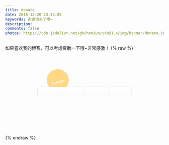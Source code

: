 ```yaml
---
title: donate
date: 2018-12-20 23:13:05
keywords: 谢谢饲主了喵~
description: 
comments: false
photos: https://cdn.jsdelivr.net/gh/honjun/cdn@1.4/img/banner/donate.jpg
---
```


如果喜欢我的博客，可以考虑资助一下哦~非常感激！
{% raw %}
<style>
  #root{
    display: inline-block;
    text-align: center;
    width: 100%;
    height: 240px;
  }
  #root .root{
    margin-top: 100px;
    display: inline-block;
  }
  .list, .list li, .list-left li {
    list-style: none;
    list-style-type: none;
    margin: 0px;
    padding: 0px;
  }
  .pos-f {
    /*position: fixed;*/
  }
  .left-100 {
    width: 100%;
    height: 100%;
  }
  .blur {
    -webkit-filter: blur(3px);
    filter: blur(3px);
  }
  .tr3 {
    transition: all .3s;
  }
  #DonateText {
    position: relative;
    font-size: 12px;
    width: 70px;
    height: 70px;
    line-height: 70px;
    color: #fff;
    background: #ffd886 url(/images/donate/like.svg) no-repeat center 10px;
    background-size: 20px;
    border-radius: 35px;
    text-align: center;
    left: calc(50% - 120px);
    top: -80px;
    transform: rotatez(-15deg );
  }
  #donateBox {
    position: relative;
    left: calc(50% - 150px);
    top: calc(50% - 15px);
    background-color: #fff;
    border: 1px solid #ddd;
    border-radius: 6px;
    width: 299px;
    height: 28px;
    float: left;
    z-index: 1;
  }
  #donateBox li {
    width: 74px;
    float: left;
    text-align: center;
    border-left: 1px solid #ddd;
    background: no-repeat center center;
    background-color: rgba(204, 217, 220,0.1);
    background-size: 45px;
    transition: all .3s;
    cursor: pointer;
    overflow: hidden;
    line-height: 600px;
    height: 28px;
    -webkit-filter: grayscale(1);
    filter: grayscale(1);
    opacity: 0.5;
  }
  #donateBox li:hover {
    background-color: rgba(204, 217, 220,0.3);
    -webkit-filter: grayscale(0);
    filter: grayscale(0);
    opacity: 1;
  }
  #donateBox>li:first-child {
    border-width: 0;
  }
  #donateBox a {
    display: block;
  }
  #donateBox #PayPal {
    background-image: url(/images/donate/paypal.svg);
  }
  #donateBox>#BTC {
    background-image: url(/images/donate/bitcoin.svg);
    line-height: 28px;
  }
  #donateBox>#BTC:hover {
    overflow: visible;
  }
  #BTC>button {
    opacity: 0;
    cursor: pointer;
  }
  #donateBox #AliPay {
    background-image: url(/images/donate/alipay.svg);
  }
  #donateBox #WeChat {
    background-image: url(/images/donate/wechat.svg);
  }
  #QRBox {
    position: relative;
    top: -100px;
    left: 0;
    z-index: 1;
    background-color: rgba(255,255,255,0.3);
    display: none;
      perspective: 400px;
  }
  #MainBox {
    cursor: pointer;
    position: absolute;
    text-align: center;
    width: 200px;
    height: 200px;
    left: calc(50% - 100px);
    top: calc(50% - 100px);
    background: #fff no-repeat center center;
    background-size: 190px;
    border-radius: 6px;
    box-shadow: 0px 2px 7px rgba(0,0,0,0.3);
      opacity: 0;
    transition: all 1s ease-in-out;
    transform-style: preserve-3d;
      transform-origin: center center;
      overflow: hidden;
  }
  #btc-key {
    opacity: 0;
    width: 2px;
    height: 8px;
    overflow: hidden;
    left: -2px;
    top: -8px;
  }
  #github {
    position: relative;
    display: inline-block;
    z-index: 1;
    width: 24px;
    height: 24px;
    top: -12px;
    background: no-repeat center center url(/images/donate/github.svg);
    background-size: contain;
    opacity: 0.3;
    transform: rotatez(15deg );
  }
  [data-footnote] {
    position: relative;
    overflow: hidden;
  }
  [data-footnote]:hover {
    overflow: visible;
  }
  [data-footnote]::before, [data-footnote]::after {
    position: absolute;
    transition: all .3s;
    transform: translate3d(-50%,0,0);
    opacity: 0;
    left: 37px;
    z-index: 10;
  }
  [data-footnote]::before {
    content: attr(data-footnote);
    border-radius: 6px;
    background-color: rgba(100,100,100,0.8);
    color: #fff;
    height: 24px;
    line-height: 24px;
    padding: 0 6px;
    font-size: 12px;
    white-space: nowrap;
    top: -24px;
    left: 37px;
  }
  [data-footnote]::after {
    content: '';
    border: 5px solid #333;
    border-color: rgba(100,100,100,0.8) transparent transparent transparent;
    top: 0;
    left: 37px;
  }
  [data-footnote]:hover::before,[data-footnote]:hover::after {
    opacity: 1;
  }
  [data-footnote]:hover::before,[data-footnote]:hover::after {
    transform: translate3d(-50%,-7px,0);
  }

  #MainBox.showQR {
    opacity: 1;
      animation-name:showQR;
      animation-duration:3s;
      animation-timing-function:ease-in-out;
      animation-iteration-count:1;
      animation-fill-mode:forwards;
      -webkit-animation:showQR 3s ease-in-out 0s 1 normal forwards;
  }
  @keyframes showQR {
    from {
      transform: rotateX(90deg);
    }
    8% {
      opacity: 1;
      transform: rotateX(-60deg);
    }
    18% {
      opacity: 1;
      transform: rotateX(40deg);
    }
    34% {
      opacity: 1;
      transform: rotateX(-28deg);
    }
    44% {
      opacity: 1;
      transform: rotateX(18deg);
    }
    58% {
      opacity: 1;
      transform: rotateX(-12deg);
    }
    72% {
      opacity: 1;
      transform: rotateX(9deg);
    }
    88% {
      opacity: 1;
      transform: rotateX(-5deg);
    }
    96% {
      opacity: 1;
      transform: rotateX(2deg);
    }
    to {
      opacity: 1;
    }
  }
  #MainBox.hideQR {
    opacity: 1;
      animation-name:hideQR;
      animation-duration:0.5s;
      animation-timing-function:ease-in-out;
      animation-iteration-count:1;
      animation-fill-mode:forwards;
      -webkit-animation:hideQR 0.5s ease-in-out 0s 1 normal forwards;
  }
  @keyframes hideQR {
    from {
    }
    20%,50% {
      transform: scale(1.08,1.08);
      opacity: 1;
    }
    to {
      opacity: 0;
      transform: rotateZ(40deg) scale(0.6,0.6);
    }
  }
</style>
<script src="https://ajax.aspnetcdn.com/ajax/jQuery/jquery-2.0.3.min.js"></script>
<script src="https://cdn.jsdelivr.net/npm/clipboard@2/dist/clipboard.min.js"></script>
<script>
  jQuery(document).ready(function() {
  var QRBox = $('#QRBox');
  var MainBox = $('#MainBox');
  var BTCQR = '/images/donate/BTCQR.png'; // 二维码路径
  var AliPayQR  = '/images/donate/AliPayQR.png';
  var WeChanQR  = '/images/donate/WeChanSQ.png';

  function showQR(QR) {
    if (QR) {
      MainBox.css('background-image','url('+QR+')');
    }
    $('#DonateText,#donateBox,#github').addClass('blur');
    QRBox.fadeIn(300,function(argument) {
      MainBox.addClass('showQR');
    });
  }

  $('#donateBox>li').click(function(event) {
    var thisID  = $(this).attr('id');
    if (thisID === 'BTC') {
      new ClipboardJS('#BTCBn');
      new ClipboardJS('.btnsss');
      showQR(BTCQR);
    } else if (thisID === 'AliPay') {
      showQR(AliPayQR);
    } else if (thisID === 'WeChat') {
      showQR(WeChanQR);
    }
  });

  MainBox.click(function(event) {
    MainBox.removeClass('showQR').addClass('hideQR');
    setTimeout (function(a) {
      QRBox.fadeOut(300,function(argument) {
        MainBox.removeClass('hideQR');
      });
      $('#DonateText,#donateBox,#github').removeClass('blur');
    },600);

  });
});
</script>
<div id="root">
  <div class="root">
    <a href="https://github.com/Kaiyuan/donate-page" target="_blank" class="pos-f tr3" title="Github"><span id="github"></span></a>
    <ul id="donateBox" class="list pos-f tr3">
      <li id="PayPal"><a href="https://www.paypal.me/KaiyuanXie" target="_blank">PayPal</a></li>
      <li id="BTC" data-footnote="Copy addres and show QRCod"><button id="BTCBn"  data-clipboard-target="#btc-key" alt="Copy to clipboard">Bitcoin</button></li>
      <li id="AliPay">AliPay</li>
      <li id="WeChat">WeChat</li>
    </ul>
    <div id="DonateText" class="tr3">Donate</div>
    <div id="QRBox" class="pos-f left-100">
      <div id="MainBox"></div>
    </div>
    <!-- Bitcoin 账号 -->
    <input id="btc-key" type="text" value="14JkMR68n4PBASB3TgvpjtaPTbfffSwFbW" readonly="readonly">
  </div>
</div>

{% endraw %}
